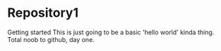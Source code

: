 Repository1
============

Getting started
This is just going to be a basic 'hello world' kinda thing. Total noob  to github, day one.
